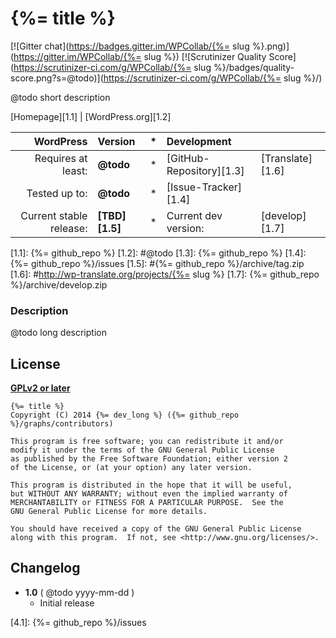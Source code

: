 # {%= title %}
[![Gitter chat](https://badges.gitter.im/WPCollab/{%= slug %}.png)](https://gitter.im/WPCollab/{%= slug %})
[![Scrutinizer Quality Score](https://scrutinizer-ci.com/g/WPCollab/{%= slug %}/badges/quality-score.png?s=@todo)](https://scrutinizer-ci.com/g/WPCollab/{%= slug %}/)

@todo short description

[Homepage][1.1] | [WordPress.org][1.2]

| WordPress					| Version			| *		| Development				|					|
| ----:						| :----				| :---: | :----						| :----				|
| Requires at least:		| __@todo__			| *		| [GitHub-Repository][1.3]	| [Translate][1.6]	|
| Tested up to:				| __@todo__			| *		| [Issue-Tracker][1.4]		|					|
| Current stable release:	| __[TBD][1.5]__	| *		| Current dev version:		| [develop][1.7]	|

[1.1]: {%= github_repo %}
[1.2]: #@todo
[1.3]: {%= github_repo %}
[1.4]: {%= github_repo %}/issues
[1.5]: #{%= github_repo %}/archive/tag.zip
[1.6]: #http://wp-translate.org/projects/{%= slug %}
[1.7]: {%= github_repo %}/archive/develop.zip

### Description
@todo long description


## License
__[GPLv2 or later](http://www.gnu.org/licenses/gpl-2.0.html)__

```
{%= title %}
Copyright (C) 2014 {%= dev_long %} ({%= github_repo %}/graphs/contributors)

This program is free software; you can redistribute it and/or
modify it under the terms of the GNU General Public License
as published by the Free Software Foundation; either version 2
of the License, or (at your option) any later version.

This program is distributed in the hope that it will be useful,
but WITHOUT ANY WARRANTY; without even the implied warranty of
MERCHANTABILITY or FITNESS FOR A PARTICULAR PURPOSE.  See the
GNU General Public License for more details.

You should have received a copy of the GNU General Public License
along with this program.  If not, see <http://www.gnu.org/licenses/>.
```


## Changelog
* __1.0__ ( @todo yyyy-mm-dd )
    * Initial release

[4.1]: {%= github_repo %}/issues
